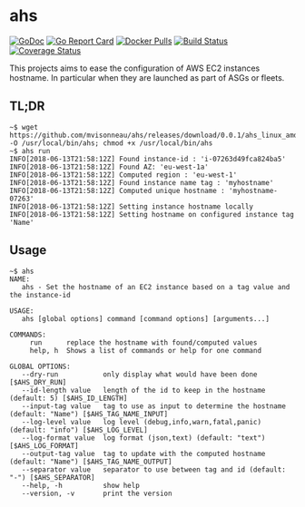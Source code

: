 # ahs

[![GoDoc](https://godoc.org/github.com/mvisonneau/ahs?status.svg)](https://godoc.org/github.com/mvisonneau/ahs)
[![Go Report Card](https://goreportcard.com/badge/github.com/mvisonneau/ahs)](https://goreportcard.com/report/github.com/mvisonneau/ahs)
[![Docker Pulls](https://img.shields.io/docker/pulls/mvisonneau/ahs.svg)](https://hub.docker.com/r/mvisonneau/ahs/)
[![Build Status](https://travis-ci.org/mvisonneau/ahs.svg?branch=master)](https://travis-ci.org/mvisonneau/ahs)
[![Coverage Status](https://coveralls.io/repos/github/mvisonneau/ahs/badge.svg?branch=master)](https://coveralls.io/github/mvisonneau/ahs?branch=master)

This projects aims to ease the configuration of AWS EC2 instances hostname.
In particular when they are launched as part of ASGs or fleets.

## TL;DR

```
~$ wget https://github.com/mvisonneau/ahs/releases/download/0.0.1/ahs_linux_amd64 -O /usr/local/bin/ahs; chmod +x /usr/local/bin/ahs
~$ ahs run
INFO[2018-06-13T21:58:12Z] Found instance-id : 'i-07263d49fca824ba5'
INFO[2018-06-13T21:58:12Z] Found AZ: 'eu-west-1a'
INFO[2018-06-13T21:58:12Z] Computed region : 'eu-west-1'
INFO[2018-06-13T21:58:12Z] Found instance name tag : 'myhostname'
INFO[2018-06-13T21:58:12Z] Computed unique hostname : 'myhostname-07263'
INFO[2018-06-13T21:58:12Z] Setting instance hostname locally
INFO[2018-06-13T21:58:12Z] Setting hostname on configured instance tag 'Name'
```

## Usage

```
~$ ahs
NAME:
   ahs - Set the hostname of an EC2 instance based on a tag value and the instance-id

USAGE:
   ahs [global options] command [command options] [arguments...]

COMMANDS:
     run      replace the hostname with found/computed values
     help, h  Shows a list of commands or help for one command

GLOBAL OPTIONS:
   --dry-run           only display what would have been done [$AHS_DRY_RUN]
   --id-length value   length of the id to keep in the hostname (default: 5) [$AHS_ID_LENGTH]
   --input-tag value   tag to use as input to determine the hostname (default: "Name") [$AHS_TAG_NAME_INPUT]
   --log-level value   log level (debug,info,warn,fatal,panic) (default: "info") [$AHS_LOG_LEVEL]
   --log-format value  log format (json,text) (default: "text") [$AHS_LOG_FORMAT]
   --output-tag value  tag to update with the computed hostname (default: "Name") [$AHS_TAG_NAME_OUTPUT]
   --separator value   separator to use between tag and id (default: "-") [$AHS_SEPARATOR]
   --help, -h          show help
   --version, -v       print the version
```
